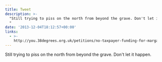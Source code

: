 ```yaml
---
title: Tweet
description: >-
  "Still trying to piss on the north from beyond the grave. Don't let it happen.
  "
date: '2013-12-04T18:12:57+00:00'
links:
  - >-
    http://you.38degrees.org.uk/petitions/no-taxpayer-funding-for-margaret-thatcher-memorial-museum-library?bucket&source=facebook-share-button&time=1385073154
---
```

Still trying to piss on the north from beyond the grave. Don't let it happen. 
